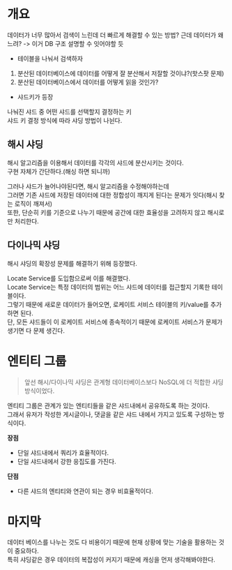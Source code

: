 # 개요 

데이터가 너무 많아서 검색이 느린데 더 빠르게 해결할 수 있는 방법? 
근데 데이터가 왜 느려? -> 이거 DB 구조 설명할 수 잇어야할 듯 

* 테이블을 나눠서 검색하자 

1. 분산된 데이터베이스에 데이터를 어떻게 잘 분산해서 저잘할 것이냐?(핫스팟 문제) 
2. 분산된 데이터베이스에서 데이터를 어떻게 읽을 것인가?  

* 샤드키가 등장 

나눠진 샤드 중 어떤 샤드를 선택할지 결정하는 키    
샤드 키 결정 방식에 따라 샤딩 방법이 나뉜다.    

## 해시 샤딩
해시 알고리즘을 이용해서 데이터를 각각의 샤드에 분산시키는 것이다.   
구현 자체가 간단하다.(해싱 하면 되니까)   
    
그러나 샤드가 늘어나야된다면, 해시 알고리즘을 수정해야하는데     
그러면 기존 샤드에 저장된 데이터에 대한 정합성이 깨지게 된다는 문제가 잇다(해시 찾는 로직이 깨져서)     
또한, 단순히 키를 기준으로 나누기 때문에 공간에 대한 효율성을 고려하지 않고 해시로만 처리한다.    

## 다이나믹 샤딩 

해시 샤딩의 확장성 문제를 해결하기 위해 등장했다.  

Locate Service를 도입함으로써 이를 해결했다.  
Locate Service는 특정 데이터의 범위는 어느 샤드에 데이터를 접근할지 기록한 테이블이다.     
그렇기 때문에 새로운 데이터가 들어오면, 로케이트 서비스 테이블의 키/value를 추가하면 된다.     
단, 모든 샤드들이 이 로케이트 서비스에 종속적이기 때문에 로케이트 서비스가 문제가 생기면 다 문제 생긴다.   

# 엔티티 그룹 
> 앞선 해시/다이나믹 샤딩은 관계형 데이터베이스보다 NoSQL에 더 적합한 샤딩 방식이었다.  
 
엔티티 그룹은 관계가 있는 엔티티들을 같은 샤드내에서 공유하도록 하는 것이다.     
그래서 유저가 작성한 게시글이나, 댓글을 같은 샤드 내에서 가지고 있도록 구성하는 방식이다.  

**장점**
* 단일 샤드내에서 쿼리가 효율적이다.  
* 단일 샤드내에서 강한 응집도를 가진다.    

**단점** 
* 다른 샤드의 엔티티와 연관이 되는 경우 비효율적이다.   

# 마지막
데이터 베이스를 나누는 것도 다 비용이기 때문에 현재 상황에 맞는 기술을 활용하는 것이 중요하다.    
특히 샤딩같은 경우 데이터의 복잡성이 커지기 때문에 캐싱을 먼저 생각해봐야한다.    




